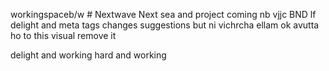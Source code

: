 


workingspaceb/w # Nextwave
Next sea and project coming nb
vjjc
BND lf delight and meta tags changes suggestions but ni vichrcha ellam ok avutta ho to this visual remove it

delight and working hard and working 

